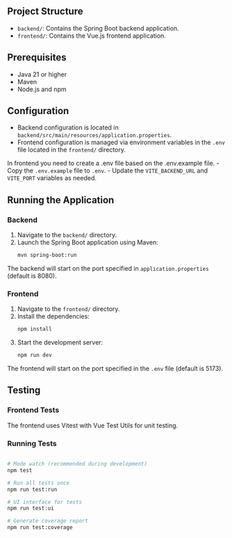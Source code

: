 ## Project Structure

- `backend/`: Contains the Spring Boot backend application.
- `frontend/`: Contains the Vue.js frontend application.

## Prerequisites

- Java 21 or higher
- Maven
- Node.js and npm

## Configuration

- Backend configuration is located in `backend/src/main/resources/application.properties`.
- Frontend configuration is managed via environment variables in the `.env` file located in the `frontend/` directory.

In frontend you need to create a .env file based on the .env.example file.
    - Copy the `.env.example` file to `.env`.
    - Update the `VITE_BACKEND_URL` and `VITE_PORT` variables as needed.

## Running the Application

### Backend
1. Navigate to the `backend/` directory.
2. Launch the Spring Boot application using Maven:
   ```bash
   mvn spring-boot:run
   ```

The backend will start on the port specified in `application.properties` (default is 8080).

### Frontend
1. Navigate to the `frontend/` directory.
2. Install the dependencies:
   ```bash
   npm install
   ```
3. Start the development server:
   ```bash
   npm run dev
   ```
The frontend will start on the port specified in the `.env` file (default is 5173).

## Testing

### Frontend Tests

The frontend uses Vitest with Vue Test Utils for unit testing.

### Running Tests

```bash

# Mode watch (recommended during development)
npm test

# Run all tests once
npm run test:run

# UI interface for tests
npm run test:ui

# Generate coverage report
npm run test:coverage
```

